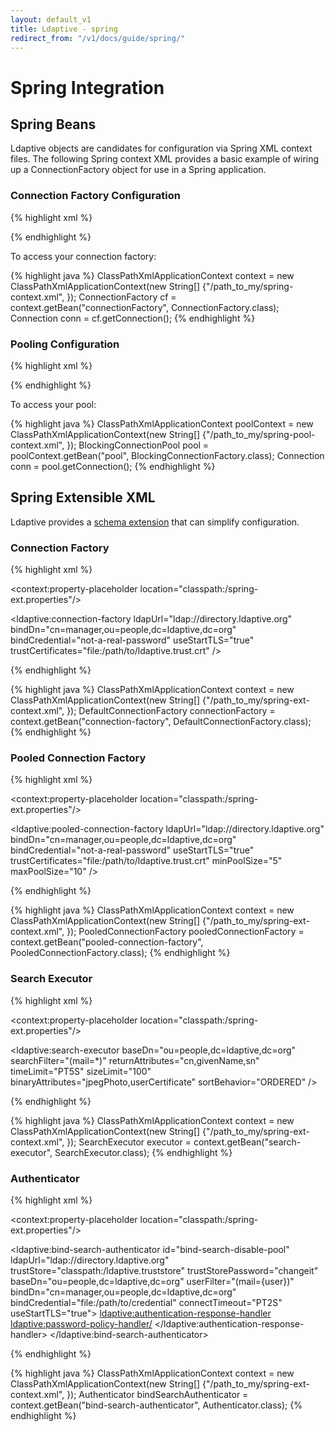 ```yaml
---
layout: default_v1
title: Ldaptive - spring
redirect_from: "/v1/docs/guide/spring/"
---
```


# Spring Integration

## Spring Beans

Ldaptive objects are candidates for configuration via Spring XML context files. The following Spring context XML provides a basic example of wiring up a ConnectionFactory object for use in a Spring application.

### Connection Factory Configuration

{% highlight xml %}
<?xml version="1.0" encoding="UTF-8"?>
<beans xmlns="http://www.springframework.org/schema/beans"
       xmlns:xsi="http://www.w3.org/2001/XMLSchema-instance"
       xmlns:p="http://www.springframework.org/schema/p"
       xmlns:util="http://www.springframework.org/schema/util"
       xsi:schemaLocation="http://www.springframework.org/schema/beans
                           http://www.springframework.org/schema/beans/spring-beans-3.1.xsd">

  <bean id="connectionFactory"
    class="org.ldaptive.DefaultConnectionFactory"
    p:connectionConfig-ref="connectionConfig"
  />

  <bean id="connectionConfig"
    class="org.ldaptive.ConnectionConfig"
    p:ldapUrl="ldap://directory.ldaptive.org"
    p:bindSaslConfig-ref="saslConfig"
    p:useStartTLS="true"
    p:sslConfig-ref="sslConfig"
  />

  <bean id="saslConfig"
    class="org.ldaptive.sasl.ExternalConfig"
  />

  <bean id="sslConfig"
    class="org.ldaptive.ssl.SslConfig"
    p:credentialConfig-ref="credentialConfig"
  />

  <bean id="credentialConfig"
    class="org.ldaptive.ssl.KeyStoreCredentialConfig"
    p:keyStore="classpath:/ldaptive.keystore"
    p:keyStoreType="BKS"
    p:keyStorePassword="changeit"
    p:trustStore="classpath:/ldaptive.truststore"
    p:trustStoreType="BKS"
    p:trustStorePassword="changeit"
  />
</beans>
{% endhighlight %}

To access your connection factory: 

{% highlight java %}
ClassPathXmlApplicationContext context = new ClassPathXmlApplicationContext(new String[] {"/path_to_my/spring-context.xml", });
ConnectionFactory cf = context.getBean("connectionFactory", ConnectionFactory.class);
Connection conn = cf.getConnection();
{% endhighlight %}

### Pooling Configuration

{% highlight xml %}
<?xml version="1.0" encoding="UTF-8"?>
<beans xmlns="http://www.springframework.org/schema/beans"
       xmlns:xsi="http://www.w3.org/2001/XMLSchema-instance"
       xmlns:p="http://www.springframework.org/schema/p"
       xmlns:util="http://www.springframework.org/schema/util"
       xsi:schemaLocation="http://www.springframework.org/schema/beans
                           http://www.springframework.org/schema/beans/spring-beans-3.1.xsd
                           http://www.springframework.org/schema/util
                           http://www.springframework.org/schema/util/spring-util-3.1.xsd">

  <bean id="pool"
    class="org.ldaptive.pool.BlockingConnectionPool"
    init-method="initialize"
    p:blockWaitTime="5000">
    <constructor-arg index="0">
      <bean class="org.ldaptive.pool.PoolConfig"
        p:minPoolSize="5"
        p:maxPoolSize="20"
        p:validatePeriodically="true"
        p:validatePeriod="30"
      />
    </constructor-arg>
    <constructor-arg index="1" ref="connectionFactory"/>
  </bean>

  <bean id="connectionFactory"
    class="org.ldaptive.DefaultConnectionFactory"
    p:connectionConfig-ref="connectionConfig"
  />

  <bean id="connectionConfig"
    class="org.ldaptive.ConnectionConfig"
    p:ldapUrl="ldap://directory.ldaptive.org"
    p:bindSaslConfig-ref="saslConfig"
    p:useStartTLS="true"
    p:sslConfig-ref="sslConfig"
  />

  <bean id="saslConfig"
    class="org.ldaptive.sasl.ExternalConfig"
  />

  <bean id="sslConfig"
    class="org.ldaptive.ssl.SslConfig"
    p:credentialConfig-ref="credentialConfig"
  />

  <bean id="credentialConfig"
    class="org.ldaptive.ssl.KeyStoreCredentialConfig"
    p:keyStore="classpath:/ldaptive.keystore"
    p:keyStoreType="BKS"
    p:keyStorePassword="changeit"
    p:trustStore="classpath:/ldaptive.truststore"
    p:trustStoreType="BKS"
    p:trustStorePassword="changeit"
  />
</beans>
{% endhighlight %}

To access your pool:

{% highlight java %}
ClassPathXmlApplicationContext poolContext = new ClassPathXmlApplicationContext(new String[] {"/path_to_my/spring-pool-context.xml", });
BlockingConnectionPool pool = poolContext.getBean("pool", BlockingConnectionFactory.class);
Connection conn = pool.getConnection();
{% endhighlight %}

## Spring Extensible XML

Ldaptive provides a [schema extension](http://www.ldaptive.org/schema/spring-ext.xsd) that can simplify configuration.

### Connection Factory
{% highlight xml %}
<?xml version="1.0" encoding="UTF-8"?>
<beans xmlns="http://www.springframework.org/schema/beans"
       xmlns:xsi="http://www.w3.org/2001/XMLSchema-instance"
       xmlns:ldaptive="http://www.ldaptive.org/schema/spring-ext"
       xmlns:context="http://www.springframework.org/schema/context"
       xsi:schemaLocation="
            http://www.springframework.org/schema/context http://www.springframework.org/schema/context/spring-context.xsd
            http://www.springframework.org/schema/beans http://www.springframework.org/schema/beans/spring-beans.xsd
            http://www.ldaptive.org/schema/spring-ext http://www.ldaptive.org/schema/spring-ext-{{ site.version_v1 }}.xsd">

  <context:property-placeholder location="classpath:/spring-ext.properties"/>

  <ldaptive:connection-factory
    ldapUrl="ldap://directory.ldaptive.org"
    bindDn="cn=manager,ou=people,dc=ldaptive,dc=org"
    bindCredential="not-a-real-password"
    useStartTLS="true"
    trustCertificates="file:/path/to/ldaptive.trust.crt"
  />

</beans>
{% endhighlight %}

{% highlight java %}
ClassPathXmlApplicationContext context = new ClassPathXmlApplicationContext(new String[] {"/path_to_my/spring-ext-context.xml", });
DefaultConnectionFactory connectionFactory = context.getBean("connection-factory", DefaultConnectionFactory.class);
{% endhighlight %}

### Pooled Connection Factory

{% highlight xml %}
<?xml version="1.0" encoding="UTF-8"?>
<beans xmlns="http://www.springframework.org/schema/beans"
       xmlns:xsi="http://www.w3.org/2001/XMLSchema-instance"
       xmlns:ldaptive="http://www.ldaptive.org/schema/spring-ext"
       xmlns:context="http://www.springframework.org/schema/context"
       xsi:schemaLocation="
            http://www.springframework.org/schema/context http://www.springframework.org/schema/context/spring-context.xsd
            http://www.springframework.org/schema/beans http://www.springframework.org/schema/beans/spring-beans.xsd
            http://www.ldaptive.org/schema/spring-ext http://www.ldaptive.org/schema/spring-ext-{{ site.version_v1 }}.xsd">

  <context:property-placeholder location="classpath:/spring-ext.properties"/>

  <ldaptive:pooled-connection-factory
    ldapUrl="ldap://directory.ldaptive.org"
    bindDn="cn=manager,ou=people,dc=ldaptive,dc=org"
    bindCredential="not-a-real-password"
    useStartTLS="true"
    trustCertificates="file:/path/to/ldaptive.trust.crt"
    minPoolSize="5"
    maxPoolSize="10"
  />

</beans>
{% endhighlight %}

{% highlight java %}
ClassPathXmlApplicationContext context = new ClassPathXmlApplicationContext(new String[] {"/path_to_my/spring-ext-context.xml", });
PooledConnectionFactory pooledConnectionFactory = context.getBean("pooled-connection-factory", PooledConnectionFactory.class);
{% endhighlight %}

### Search Executor

{% highlight xml %}
<?xml version="1.0" encoding="UTF-8"?>
<beans xmlns="http://www.springframework.org/schema/beans"
       xmlns:xsi="http://www.w3.org/2001/XMLSchema-instance"
       xmlns:ldaptive="http://www.ldaptive.org/schema/spring-ext"
       xmlns:context="http://www.springframework.org/schema/context"
       xsi:schemaLocation="
            http://www.springframework.org/schema/context http://www.springframework.org/schema/context/spring-context.xsd
            http://www.springframework.org/schema/beans http://www.springframework.org/schema/beans/spring-beans.xsd
            http://www.ldaptive.org/schema/spring-ext http://www.ldaptive.org/schema/spring-ext-{{ site.version_v1 }}.xsd">

  <context:property-placeholder location="classpath:/spring-ext.properties"/>

  <ldaptive:search-executor
    baseDn="ou=people,dc=ldaptive,dc=org"
    searchFilter="(mail=*)"
    returnAttributes="cn,givenName,sn"
    timeLimit="PT5S"
    sizeLimit="100"
    binaryAttributes="jpegPhoto,userCertificate"
    sortBehavior="ORDERED"
  />

</beans>
{% endhighlight %}

{% highlight java %}
ClassPathXmlApplicationContext context = new ClassPathXmlApplicationContext(new String[] {"/path_to_my/spring-ext-context.xml", });
SearchExecutor executor = context.getBean("search-executor", SearchExecutor.class);
{% endhighlight %}

### Authenticator

{% highlight xml %}
<?xml version="1.0" encoding="UTF-8"?>
<beans xmlns="http://www.springframework.org/schema/beans"
       xmlns:xsi="http://www.w3.org/2001/XMLSchema-instance"
       xmlns:ldaptive="http://www.ldaptive.org/schema/spring-ext"
       xmlns:context="http://www.springframework.org/schema/context"
       xsi:schemaLocation="
            http://www.springframework.org/schema/context http://www.springframework.org/schema/context/spring-context.xsd
            http://www.springframework.org/schema/beans http://www.springframework.org/schema/beans/spring-beans.xsd
            http://www.ldaptive.org/schema/spring-ext http://www.ldaptive.org/schema/spring-ext-{{ site.version_v1 }}.xsd">

  <context:property-placeholder location="classpath:/spring-ext.properties"/>

  <ldaptive:bind-search-authenticator
    id="bind-search-disable-pool"
    ldapUrl="ldap://directory.ldaptive.org"
    trustStore="classpath:/ldaptive.truststore"
    trustStorePassword="changeit"
    baseDn="ou=people,dc=ldaptive,dc=org"
    userFilter="(mail={user})"
    bindDn="cn=manager,ou=people,dc=ldaptive,dc=org"
    bindCredential="file:/path/to/credential"
    connectTimeout="PT2S"
    useStartTLS="true">
    <ldaptive:authentication-response-handler>
      <ldaptive:password-policy-handler/>
    </ldaptive:authentication-response-handler>
  </ldaptive:bind-search-authenticator>

</beans>
{% endhighlight %}

{% highlight java %}
ClassPathXmlApplicationContext context = new ClassPathXmlApplicationContext(new String[] {"/path_to_my/spring-ext-context.xml", });
Authenticator bindSearchAuthenticator = context.getBean("bind-search-authenticator", Authenticator.class);
{% endhighlight %}

